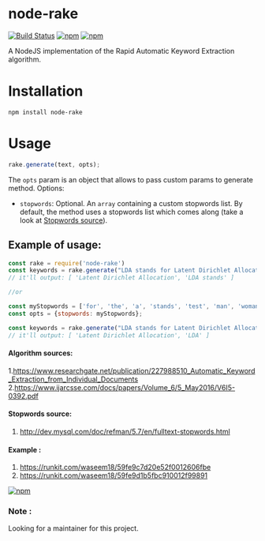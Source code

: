 # node-rake
[![Build Status](https://travis-ci.org/waseem18/node-rake.svg?branch=master)](https://travis-ci.org/waseem18/node-rake) [![npm](https://img.shields.io/npm/dm/node-rake.svg)](https://www.npmjs.com/package/node-rake)   [![npm](https://img.shields.io/npm/v/node-rake.svg)]()


A NodeJS implementation of the Rapid Automatic Keyword Extraction algorithm.

# Installation
`npm install node-rake`

# Usage

```javascript
rake.generate(text, opts);
```

The `opts` param is an object that allows to pass custom params to generate method. Options:

- `stopwords`: Optional. An `array` containing a custom stopwords list. By default, the method uses a stopwords list which comes along (take a look at [Stopwords source](#stopwords-source)).

## Example of usage:

```javascript
const rake = require('node-rake')
const keywords = rake.generate("LDA stands for Latent Dirichlet Allocation")
// it'll output: [ 'Latent Dirichlet Allocation', 'LDA stands' ]

//or

const myStopwords = ['for', 'the', 'a', 'stands', 'test', 'man', 'woman'];
const opts = {stopwords: myStopwords};

const keywords = rake.generate("LDA stands for Latent Dirichlet Allocation", opts);
// it'll output: [ 'Latent Dirichlet Allocation', 'LDA' ]
```

#### Algorithm sources:
  1.https://www.researchgate.net/publication/227988510_Automatic_Keyword_Extraction_from_Individual_Documents
  2.https://www.ijarcsse.com/docs/papers/Volume_6/5_May2016/V6I5-0392.pdf
  
#### Stopwords source:
  1. http://dev.mysql.com/doc/refman/5.7/en/fulltext-stopwords.html
  
  
#### Example : 
  1. https://runkit.com/waseem18/59fe9c7d20e52f0012606fbe
  2. https://runkit.com/waseem18/59fe9d1b5fbc910012f99891
  
  
  
  
[![npm](https://img.shields.io/npm/l/node-rake.svg)]()


### Note :
Looking for a maintainer for this project.
